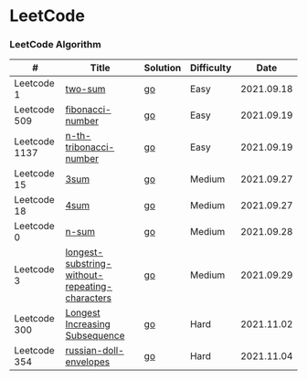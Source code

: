 LeetCode
========

### LeetCode Algorithm

| # | Title | Solution | Difficulty | Date |
|---| ----- | -------- | ---------- | ---- |
|Leetcode 1|[two-sum](https://leetcode-cn.com/problems/two-sum/)|[go](https://github.com/vencent2006/go-examples/blob/master/algorithm/leetcode/0001.two-sum/solution.go)|Easy|2021.09.18|
|Leetcode 509|[fibonacci-number](https://leetcode-cn.com/problems/fibonacci-number/)|[go](https://github.com/vencent2006/go-examples/blob/master/algorithm/leetcode/0509.fibonacci-number/solution.go)|Easy|2021.09.19|
|Leetcode 1137|[n-th-tribonacci-number](https://leetcode-cn.com/problems/n-th-tribonacci-number/)|[go](https://github.com/vencent2006/go-examples/blob/master/algorithm/leetcode/1137.n-th-tribonacci-number/solution.go)|Easy|2021.09.19|
|Leetcode 15|[3sum](https://leetcode-cn.com/problems/3sum/)|[go](https://github.com/vencent2006/go-examples/blob/master/algorithm/leetcode/0015.3sum/solution.go)|Medium|2021.09.27|
|Leetcode 18|[4sum](https://leetcode-cn.com/problems/4sum/)|[go](https://github.com/vencent2006/go-examples/blob/master/algorithm/leetcode/0018.4sum/solution.go)|Medium|2021.09.27|
|Leetcode 0|[n-sum](https://github.com/vencent2006/go-examples/blob/master/algorithm/leetcode/0000.n-sum/solution.go)|[go](https://github.com/vencent2006/go-examples/blob/master/algorithm/leetcode/0000.n-sum/solution.go)|Medium|2021.09.28|
|Leetcode 3|[longest-substring-without-repeating-characters](https://leetcode-cn.com/problems/longest-substring-without-repeating-characters/)|[go](https://github.com/vencent2006/go-examples/blob/master/algorithm/leetcode/0003.longest-substring-without-repeating-characters/solution.go)|Medium|2021.09.29|
|Leetcode 300|[Longest Increasing Subsequence](https://leetcode-cn.com/problems/longest-increasing-subsequence/)|[go](https://github.com/vencent2006/go-examples/blob/master/algorithm/leetcode/0300.Longest-Increasing-Subsequence/solution.go)|Hard|2021.11.02|
|Leetcode 354|[russian-doll-envelopes](https://leetcode-cn.com/problems/russian-doll-envelopes/)|[go](https://github.com/vencent2006/go-examples/blob/master/algorithm/leetcode/0354.russian-doll-envelopes/solution.go)|Hard|2021.11.04|

